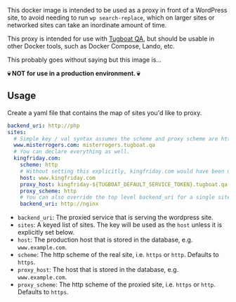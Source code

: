 This docker image is intended to be used as a proxy in front of a WordPress
site, to avoid needing to run `wp search-replace`, which on larger sites or
networked sites can take an inordinate amount of time.

This proxy is intended for use with [Tugboat QA](https://www.tugboat.qa), but
should be usable in other Docker tools, such as Docker Compose, Lando, etc.

This probably goes without saying but this image is…

**💀 NOT for use in a production environment. 💀**

## Usage

Create a yaml file that contains the map of sites you'd like to proxy.
```yaml
backend_uri: http://php
sites:
  # Simple key / val syntax assumes the scheme and proxy scheme are https.
  www.misterrogers.com: misterrogers.tugboat.qa
  # You can declare everything as well.
  kingfriday.com:
    scheme: http
    # Without setting this explicitly, kingfriday.com would have been used.
    host: www.kingfriday.com
    proxy_host: kingfriday-${TUGBOAT_DEFAULT_SERVICE_TOKEN}.tugboat.qa
    proxy_scheme: http
    # You can also override the top level backend_uri for a single site.
    backend_uri: http://nginx
```

- `backend_uri`: The proxied service that is serving the wordpress site.
- `sites`: A keyed list of sites. The key will be used as the `host` unless it is explicitly set below.
- `host`: The production host that is stored in the database, e.g. `www.example.com`.
- `scheme`: The http scheme of the real site, i.e. `https` or `http`. Defaults to `https`.
- `proxy_host`: The host that is stored in the database, e.g. `www.example.com`.
- `proxy_scheme`: The http scheme of the proxied site, i.e. `https` or `http`. Defaults to `https`.
